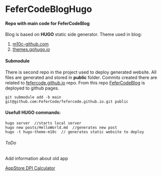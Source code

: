 # FeferCodeBlogHugo
#### Repo with main code for **FeferCodeBlog** 


Blog is based on **HUGO** static side generator. 
Theme used in blog:
1. [m10c-github.com](https://github.com/vaga/hugo-theme-m10c) 
2. [themes.gohugo.io](https://themes.gohugo.io/themes/hugo-theme-m10c/)

#### Submodule 
There is second repo in the project used to deploy generated website. 
All files are generated and stored in **public** folder. 
Commits created there are related to [fefercode.github.io](https://github.com/FeferCode/fefercode.github.io) repo.
From this repo [FeferCodeBlog](https://fefercode.github.io) is deployed to github pages.
```
git submodule add -b main git@github.com:FeferCode/fefercode.github.io.git public
```

#### Usefull **HUGO** commands:
```
hugo server  //starts local server
hugo new posts/HelloWorld.md  //generates new post
hugo -t hugo-theme-m10c  // generates static website to deploy

```

###### ToDo 
Add information about old app 

[AppStore DPI Calculator](https://apps.apple.com/pl/app/dpi-calculator-by-fefercode/id1451443420?l=pl)
